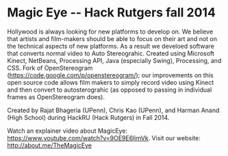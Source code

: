 Magic Eye -- 
Hack Rutgers fall 2014
===========

Hollywood is always looking for new platforms to develop on. We believe that artists and film-makers should be able to focus on their art and not on the technical aspects of new platforms. As a result we develoed software that converts normal video to Auto Stereograhic. Created using Microsoft Kinect, NetBeans, Processing API, Java (especially Swing), Processing, and CSS. Fork of OpenStereogram (https://code.google.com/p/openstereogram/); our improvements on this open source code allows film makers to simply record video using Kinect and then convert to autosterograhic (as opposed to passing in individual frames as OpenStereogram does).

Created by Rajat Bhageria (UPenn), Chris Kao (UPenn), and Harman Anand (High School) during HackRU (Hack Rutgers) in Fall 2014. 

Watch an explainer video about MagicEye: https://www.youtube.com/watch?v=9OE9E6IjmVk.
Visit our website: http://about.me/TheMagicEye
